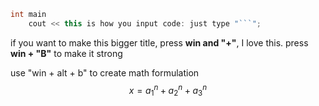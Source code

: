 ```c++
int main
	cout << this is how you input code: just type "```";
```

if you want to make this bigger title, press **win and "+"**, I love this. press **win + "B"** to make it strong

use "win + alt + b" to create math formulation
$$
x = a_{1}^n + a_{2}^n + a_{3}^n
$$
